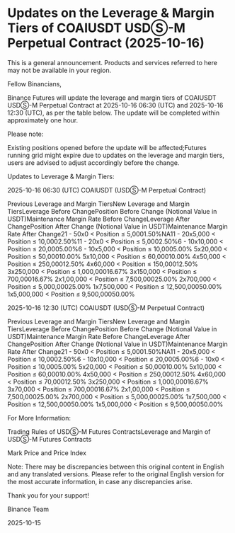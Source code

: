 # Updates on the Leverage & Margin Tiers of COAIUSDT USDⓈ-M Perpetual Contract (2025-10-16)

This is a general announcement. Products and services referred to here may not be available in your region.

Fellow Binancians,

Binance Futures will update the leverage and margin tiers of COAIUSDT USDⓈ-M Perpetual Contract at 2025-10-16 06:30 (UTC) and 2025-10-16 12:30 (UTC), as per the table below. The update will be completed within approximately one hour.

Please note:

Existing positions opened before the update will be affected;Futures running grid might expire due to updates on the leverage and margin tiers, users are advised to adjust accordingly before the change.

Updates to Leverage & Margin Tiers:

2025-10-16 06:30 (UTC)  COAIUSDT (USDⓈ-M Perpetual Contract)

Previous Leverage and Margin TiersNew Leverage and Margin TiersLeverage Before ChangePosition Before Change (Notional Value in USDT)Maintenance Margin Rate Before ChangeLeverage After ChangePosition After Change (Notional Value in USDT)Maintenance Margin Rate After Change21 - 50x0 < Position ≤ 5,0001.50%NA11 - 20x5,000 < Position ≤ 10,0002.50%11 - 20x0 < Position ≤ 5,0002.50%6 - 10x10,000 < Position ≤ 20,0005.00%6 - 10x5,000 < Position ≤ 10,0005.00% 5x20,000 < Position ≤ 50,00010.00% 5x10,000 < Position ≤ 60,00010.00% 4x50,000 < Position ≤ 250,00012.50% 4x60,000 < Position ≤ 150,00012.50% 3x250,000 < Position ≤ 1,000,00016.67% 3x150,000 < Position ≤ 700,00016.67% 2x1,00,000 < Position ≤ 7,500,00025.00% 2x700,000 < Position ≤ 5,000,00025.00% 1x7,500,000 < Position ≤ 12,500,00050.00% 1x5,000,000 < Position ≤ 9,500,00050.00%

2025-10-16 12:30 (UTC)  COAIUSDT (USDⓈ-M Perpetual Contract)

Previous Leverage and Margin TiersNew Leverage and Margin TiersLeverage Before ChangePosition Before Change (Notional Value in USDT)Maintenance Margin Rate Before ChangeLeverage After ChangePosition After Change (Notional Value in USDT)Maintenance Margin Rate After Change21 - 50x0 < Position ≤ 5,0001.50%NA11 - 20x5,000 < Position ≤ 10,0002.50%6 - 10x10,000 < Position ≤ 20,0005.00%6 - 10x0 < Position ≤ 10,0005.00% 5x20,000 < Position ≤ 50,00010.00% 5x10,000 < Position ≤ 60,00010.00% 4x50,000 < Position ≤ 250,00012.50% 4x60,000 < Position ≤ 70,00012.50% 3x250,000 < Position ≤ 1,000,00016.67% 3x70,000 < Position ≤ 700,00016.67% 2x1,00,000 < Position ≤ 7,500,00025.00% 2x700,000 < Position ≤ 5,000,00025.00% 1x7,500,000 < Position ≤ 12,500,00050.00% 1x5,000,000 < Position ≤ 9,500,00050.00%

For More Information:

Trading Rules of USDⓈ-M Futures ContractsLeverage and Margin of USDⓈ-M Futures Contracts

Mark Price and Price Index

Note: There may be discrepancies between this original content in English and any translated versions. Please refer to the original English version for the most accurate information, in case any discrepancies arise.

Thank you for your support!

Binance Team

2025-10-15